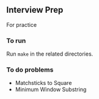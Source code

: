 ## Interview Prep

For practice

### To run

Run `make` in the related directories.

### To do problems

* Matchsticks to Square
* Minimum Window Substring
